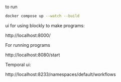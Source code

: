 to run

```bash
docker compose up --watch --build
```
ui for using blockly to make programs:

http://localhost:8000/

For running programs

http://localhost:8080/start

Temporal ui:

http://localhost:8233/namespaces/default/workflows

